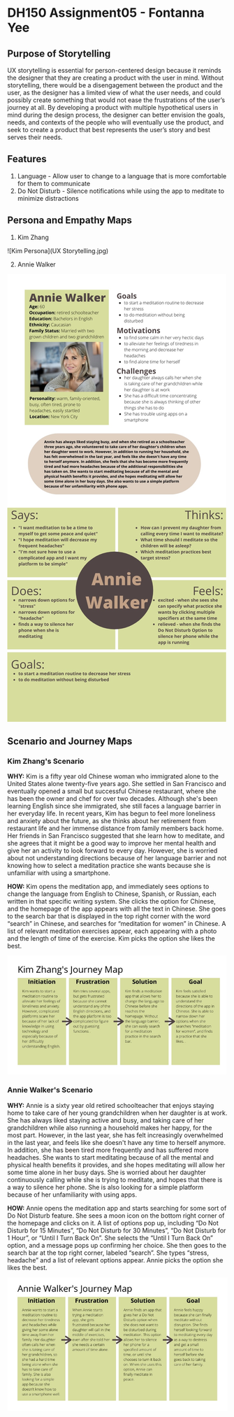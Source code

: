 # DH150 Assignment05 - Fontanna Yee
## Purpose of Storytelling

UX storytelling is essential for person-centered design because it reminds the designer that they are creating a product with the user in mind. Without storytelling, there would be a disengagement between the product and the user, as the designer has a limited view of what the user needs, and could possibly create something that would not ease the frustrations of the user’s journey at all. By developing a product with multiple hypothetical users in mind during the design process, the designer can better envision the goals, needs, and contexts of the people who will eventually use the product, and seek to create a product that best represents the user’s story and best serves their needs. 

## Features
1) Language - Allow user to change to a language that is more comfortable for them to communicate
2) Do Not Disturb - Silence notifications while using the app to meditate to minimize distractions 

## Persona and Empathy Maps
1) Kim Zhang

![Kim Persona](UX Storytelling.jpg)

2) Annie Walker

![Annie Persona](2.jpg)

## Scenario and Journey Maps

### Kim Zhang's Scenario

**WHY:** Kim is a fifty year old Chinese woman who immigrated alone to the United States alone twenty-five years ago. She settled in San Francisco and eventually opened a small but successful Chinese restaurant, where she has been the owner and chef for over two decades.  Although she's been learning English since she immigrated, she still faces a language barrier in her everyday life. In recent years, Kim has begun to feel more loneliness and anxiety about the future, as she thinks about her retirement from restaurant life and her immense distance from family members back home. Her friends in San Francisco suggested that she learn how to meditate, and she agrees that it might be a good way to improve her mental health and give her an activity to look forward to every day. However, she is worried about not understanding directions because of her language barrier and not knowing how to select a meditation practice she wants because she is unfamiliar with using a smartphone. 

**HOW:** Kim opens the meditation app, and immediately sees options to change the language from English to Chinese, Spanish, or Russian, each written in that specific writing system. She clicks the option for Chinese, and the homepage of the app appears with all the text in Chinese. She goes to the search bar that is displayed in the top right corner with the word “search” in Chinese, and searches for “meditation for women” in Chinese. A list of relevant meditation exercises appear, each appearing with a photo and the length of time of the exercise. Kim picks the option she likes the best. 

![Kim Journey](3.jpg)

### Annie Walker's Scenario

**WHY:** Annie is a sixty year old retired schoolteacher that enjoys staying home to take care of her young grandchildren when her daughter is at work. She has always liked staying active and busy, and taking care of her grandchildren while also running a household makes her happy, for the most part. However, in the last year, she has felt increasingly overwhelmed in the last year, and feels like she doesn't have any time to herself anymore. In addition, she has been tired more frequently and has suffered more headaches. She wants to start meditating because of all the mental and physical health benefits it provides, and she hopes meditating will allow her some time alone in her busy days. She is worried about her daughter continuously calling while she is trying to meditate, and hopes that there is a way to silence her phone. She is also looking for a simple platform because of her unfamiliarity with using apps. 

**HOW:** Annie opens the meditation app and starts searching for some sort of Do Not Disturb feature. She sees a moon icon on the bottom right corner of the homepage and clicks on it. A list of options pop up, including “Do Not Disturb for 15 Minutes”, “Do Not Disturb for 30 Minutes”, “Do Not Disturb for 1 Hour”, or “Until I Turn Back On”. She selects the “Until I Turn Back On” option, and a message pops up confirming her choice. She then goes to the search bar at the top right corner, labeled “search”. She types “stress, headache” and a list of relevant options appear. Annie picks the option she likes the best. 

![Annie Journey](4.jpg)




